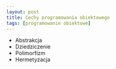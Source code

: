 ```yaml
---
layout: post
title: Cechy programowania obiektowego
tags: [programowanie obiektowe]
---
```

- Abstrakcja
- Dziedziczenie
- Polimorfizm
- Hermetyzacja
